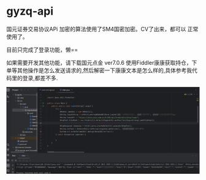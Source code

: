 # gyzq-api
国元证券交易协议APi
加密的算法使用了SM4国密加密。CV了出来，都可以 正常使用了。

目前只完成了登录功能，懒==

如果需要开发其他功能，请下载国元点金 ver7.0.6
使用Fiddler康康获取持仓，下单等其他操作是怎么发送请求的,然后解密一下康康文本是怎么样的,具体参考我代码里的登录,都差不多.

![avatar](1.png)
